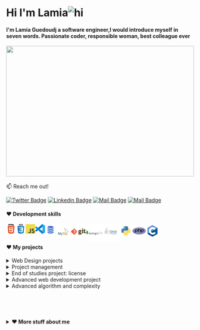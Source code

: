 
# Hi I'm Lamia<img src="https://user-images.githubusercontent.com/1303154/88677602-1635ba80-d120-11ea-84d8-d263ba5fc3c0.gif" width="28px" alt="hi">

#### I'm Lamia Guedoudj a software engineer,I would introduce myself in seven words. Passionate coder, responsible woman, best colleague ever
<a href="#"><img width="    100%" height="350vw" src="https://images.pexels.com/photos/604575/pexels-photo-604575.jpeg?cs=srgb&dl=pexels-lumn-604575.jpg&fm=jpg" height="175px"/></a>

:mailbox: Reach me out!

[![Twitter Badge](https://img.shields.io/badge/-@Lamia🦋-1ca0f1?style=flat&labelColor=1ca0f1&logo=twitter&logoColor=white&link=https://twitter.com/Ipenywis)](https://twitter.com/Lamia05175012/) [![Linkedin Badge](https://img.shields.io/badge/-Guedoudj_LAMIA-0e76a8?style=flat&labelColor=0e76a8&logo=linkedin&logoColor=white)](https://www.linkedin.com/in/­guedoudj-lamia-1704
) [![Mail Badge](https://img.shields.io/badge/-@lamia.gd_art-e84393?style=flat&labelColor=e84393&logo=instagram&logoColor=white)](https://www.instagram.com/lamia.gd_art/) [![Mail Badge](https://img.shields.io/badge/-Guedoudj_LAMIA-c0392b?style=flat&labelColor=c0392b&logo=gmail&logoColor=white)](mailto:loma.guedoudj@gmail.com)



#### ❤  Development skills  

<img align="left" alt="HTML5" width="26px" margin="20px" src="https://raw.githubusercontent.com/github/explore/80688e429a7d4ef2fca1e82350fe8e3517d3494d/topics/html/html.png" />

<img align="left" alt="css" width="26px" margin="20px" src="https://raw.githubusercontent.com/github/explore/80688e429a7d4ef2fca1e82350fe8e3517d3494d/topics/css/css.png"/>

<img align="left" alt="JavaScript" width="26px" margin="20px"  src="https://raw.githubusercontent.com/github/explore/80688e429a7d4ef2fca1e82350fe8e3517d3494d/topics/javascript/javascript.png" />

<img align="left" alt="Visual Studio Code" width="26px" margin="20px"  src="https://raw.githubusercontent.com/github/explore/80688e429a7d4ef2fca1e82350fe8e3517d3494d/topics/visual-studio-code/visual-studio-code.png" />

<img align="left" alt="SQL" width="30px" margin="20px" src="https://raw.githubusercontent.com/github/explore/80688e429a7d4ef2fca1e82350fe8e3517d3494d/topics/sql/sql.png" />

<img align="left" alt="MySQL" width="40px" margin="20px" src="https://raw.githubusercontent.com/github/explore/80688e429a7d4ef2fca1e82350fe8e3517d3494d/topics/mysql/mysql.png" />

<img align="left" alt="Git" width="40px" margin="20px"  src="https://raw.githubusercontent.com/github/explore/80688e429a7d4ef2fca1e82350fe8e3517d3494d/topics/git/git.png" />

<img align="left" alt="MongoDB" width="45x" margin="20px"  src="https://raw.githubusercontent.com/github/explore/80688e429a7d4ef2fca1e82350fe8e3517d3494d/topics/mongodb/mongodb.png" />

<img align="left" alt="java" width="45px" margin="20px" src="https://raw.githubusercontent.com/github/explore/80688e429a7d4ef2fca1e82350fe8e3517d3494d/topics/java/java.png"/>
<img align="left" alt="python" width="35px" margin="20px" src="https://raw.githubusercontent.com/github/explore/80688e429a7d4ef2fca1e82350fe8e3517d3494d/topics/python/python.png"/>

<img align="left" alt="php" width="36px" margin="20px" src="https://raw.githubusercontent.com/github/explore/80688e429a7d4ef2fca1e82350fe8e3517d3494d/topics/php/php.png"/>

<img align="left" alt="php" width="36px" margin="20px" src="https://raw.githubusercontent.com/github/explore/80688e429a7d4ef2fca1e82350fe8e3517d3494d/topics/c/c.png"/>


<br />
<br />

#### ❤ My projects
<details><summary>Web Design projects</summary></details>
<details><summary>Project management</summary>
determine the digraphs of pert and Gant with MS Project</details>
<details><summary>End of studies project: license</summary>
Meta-heuristic approach for solving the graph coloring problem:
Application to the problem of positioning containers in a container yard</details>
<details><summary>Advanced web development project</summary>
I carried out a web project in the IT domain that learns computer graphics
</details>
<details><summary>Advanced algorithm and complexity</summary>
The objective of this project is to present several classical sorting algorithms. We start by presenting each method in an intuitive way, then we detail an example of the execution of the algorithm as well as its algorithm and finally we give experimental values ​​for each algorithm
In this document we will study five different sorting methods: Bubble Sorting (Classic and Optimized), Gnome Sorting, Sorting by Radi-Sort, Quick Sort and finally Sort by heap-Sort.</details>


<br><br><br>
<details>
<summary> <strong> ❤ More stuff about me </strong></summary>
I'm passionate about computing and everything related to computing and especially programming without forgetting drawing .
 I really like darwing whatever digital drawing or drawing on paper 
I also love sharing knowledge, courses, and publications to help other developers, and that's why I'm here!
</details>
